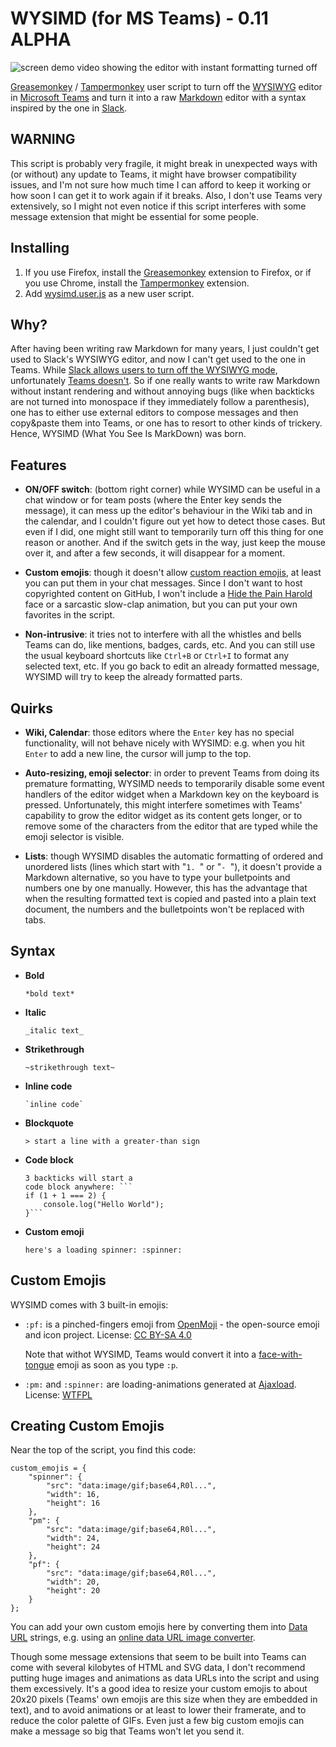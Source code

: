 WYSIMD (for MS Teams) - 0.11 ALPHA
==================================

<img src="https://raw.githubusercontent.com/attilammagyar/wysimd/master/wysimd.gif" alt="screen demo video showing the editor with instant formatting turned off" />

[Greasemonkey](https://www.greasespot.net/) /
[Tampermonkey](https://www.tampermonkey.net/) user script to turn off the
[WYSIWYG](https://en.wikipedia.org/wiki/WYSIWYG) editor in
[Microsoft Teams](https://teams.microsoft.com/) and turn it into a raw
[Markdown](https://en.wikipedia.org/wiki/Markdown) editor with a syntax
inspired by the one in
[Slack](https://slack.com/intl/en-hu/help/articles/202288908-Format-your-messages).

WARNING
-------

This script is probably very fragile, it might break in unexpected ways with
(or without) any update to Teams, it might have browser compatibility issues,
and I'm not sure how much time I can afford to keep it working or how soon I
can get it to work again if it breaks. Also, I don't use Teams very
extensively, so I might not even notice if this script interferes with some
message extension that might be essential for some people.

Installing
----------

1. If you use Firefox, install the [Greasemonkey](https://www.greasespot.net/)
   extension to Firefox, or if you use Chrome, install the
   [Tampermonkey](https://www.tampermonkey.net/) extension.
2. Add [wysimd.user.js](https://github.com/attilammagyar/wysimd/raw/main/wysimd.user.js)
   as a new user script.

Why?
----

After having been writing raw Markdown for many years, I just couldn't get used
to Slack's WYSIWYG editor, and now I can't get used to the one in Teams. While
[Slack allows users to turn off the WYSIWYG mode](https://twitter.com/SlackHQ/status/1201955273667158023),
unfortunately [Teams doesn't](https://microsoftteams.uservoice.com/forums/555103-public/suggestions/20588818-raw-markdown-editor-for-messaging).
So if one really wants to write raw Markdown without instant rendering and
without annoying bugs (like when backticks are not turned into monospace if
they immediately follow a parenthesis), one has to either use external editors
to compose messages and then copy&paste them into Teams, or one has to resort
to other kinds of trickery. Hence, WYSIMD (What You See Is MarkDown) was born.

Features
--------

 * **ON/OFF switch**: (bottom right corner) while WYSIMD can be useful in a
   chat window or for team posts (where the Enter key sends the message), it
   can mess up the editor's behaviour in the Wiki tab and in the calendar, and
   I couldn't figure out yet how to detect those cases. But even if I did, one
   might still want to temporarily turn off this thing for one reason or
   another. And if the switch gets in the way, just keep the mouse over it, and
   after a few seconds, it will disappear for a moment.

 * **Custom emojis**: though it doesn't allow
   [custom reaction emojis](https://microsoftteams.uservoice.com/forums/555103-public/suggestions/16934329-allow-adding-custom-emoji-memes-gifs-reactions),
   at least you can put them in your chat messages. Since I don't want to host
   copyrighted content on GitHub, I won't include a
   [Hide the Pain Harold](https://en.wikipedia.org/wiki/Andr%C3%A1s_Arat%C3%B3)
   face or a sarcastic slow-clap animation, but you can put your own favorites
   in the script.

 * **Non-intrusive**: it tries not to interfere with all the whistles and bells
   Teams can do, like mentions, badges, cards, etc. And you can still use the
   usual keyboard shortcuts like `Ctrl+B` or `Ctrl+I` to format any selected
   text, etc. If you go back to edit an already formatted message, WYSIMD will
   try to keep the already formatted parts.

Quirks
------

 * **Wiki, Calendar**: those editors where the `Enter` key has no special
   functionality, will not behave nicely with WYSIMD: e.g. when you hit `Enter`
   to add a new line, the cursor will jump to the top.

 * **Auto-resizing, emoji selector**: in order to prevent Teams from doing its
   premature formatting, WYSIMD needs to temporarily disable some event
   handlers of the editor widget when a Markdown key on the keyboard is
   pressed. Unfortunately, this might interfere sometimes with Teams'
   capability to grow the editor widget as its content gets longer, or to
   remove some of the characters from the editor that are typed while the emoji
   selector is visible.

 * **Lists**: though WYSIMD disables the automatic formatting of ordered and
   unordered lists (lines which start with "`1. `" or "`- `"), it doesn't
   provide a Markdown alternative, so you have to type your bulletpoints and
   numbers one by one manually. However, this has the advantage that when the
   resulting formatted text is copied and pasted into a plain text document,
   the numbers and the bulletpoints won't be replaced with tabs.

Syntax
------

 * **Bold**

       *bold text*

 * **Italic**

       _italic text_

 * **Strikethrough**

       ~strikethrough text~

 * **Inline code**

       `inline code`

 * **Blockquote**

       > start a line with a greater-than sign

 * **Code block**

       3 backticks will start a
       code block anywhere: ```
       if (1 + 1 === 2) {
           console.log("Hello World");
       }```

 * **Custom emoji**

       here's a loading spinner: :spinner:

Custom Emojis
-------------

WYSIMD comes with 3 built-in emojis:

 * `:pf:` is a pinched-fingers emoji from [OpenMoji](https://openmoji.org/) -
   the open-source emoji and icon project. License:
   [CC BY-SA 4.0](https://creativecommons.org/licenses/by-sa/4.0/#)

   Note that withot WYSIMD, Teams would convert it into a
   [face-with-tongue](https://emojipedia.org/face-with-tongue/) emoji as soon
   as you type `:p`.

 * `:pm:` and `:spinner:` are loading-animations generated at
   [Ajaxload](http://www.ajaxload.info/).
   License: [WTFPL](http://www.wtfpl.net/)

Creating Custom Emojis
----------------------

Near the top of the script, you find this code:

    custom_emojis = {
        "spinner": {
            "src": "data:image/gif;base64,R0l...",
            "width": 16,
            "height": 16
        },
        "pm": {
            "src": "data:image/gif;base64,R0l...",
            "width": 24,
            "height": 24
        },
        "pf": {
            "src": "data:image/gif;base64,R0l...",
            "width": 20,
            "height": 20
        }
    };

You can add your own custom emojis here by converting them into
[Data URL](https://en.wikipedia.org/wiki/Data_URI_scheme) strings, e.g. using
an [online data URL image converter](https://ezgif.com/image-to-datauri).

Though some message extensions that seem to be built into Teams can come with
several kilobytes of HTML and SVG data, I don't recommend putting huge images
and animations as data URLs into the script and using them excessively. It's a
good idea to resize your custom emojis to about 20x20 pixels (Teams' own emojis
are this size when they are embedded in text), and to avoid animations or at
least to lower their framerate, and to reduce the color palette of GIFs. Even
just a few big custom emojis can make a message so big that Teams won't let
you send it.
